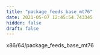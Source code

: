 ```yaml
---
title: "package_feeds_base_mt76"
date: 2021-05-07 12:45:54.743345
hidden: false
draft: false
---
```


x86/64/package_feeds_base_mt76

